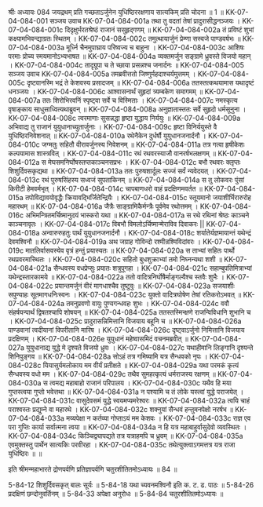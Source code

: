 श्रीः
अध्यायः 084
जयद्रथम् प्रति गच्छताऽर्जुनेन युधिष्ठिररक्षणाय सात्यकिम् प्रति चोदना ॥ 1 ॥
KK-07-04-084-001	सञ्जय उवाच 
KK-07-04-084-001a	तथा तु वदतां तेषां प्रादुरासीद्धनञ्जयः ।
KK-07-04-084-001c	दिदृक्षुर्भरतश्रेष्ठं राजानं ससुहृद्गणम् ॥
KK-07-04-084-002a	तं प्रविष्टं शुभां कक्ष्यामभिवन्द्याग्रतः स्थितम् ।
KK-07-04-084-002c	तमुत्थायार्जुनं प्रेम्णा सस्वजे पाण्डवर्षभः ॥
KK-07-04-084-003a	मूर्ध्नि चैनमुपाघ्राय परिष्वज्य च बाहुना ।
KK-07-04-084-003c	आशिषः परमाः प्रोच्य स्मयमानोऽभ्यभाषत ॥
KK-07-04-084-004a	व्यक्तमर्जुन सङ्ग्रामे ध्रुवस्ते विजयो महान् ।
KK-07-04-084-004c	तादृग्रूपा च ते च्छाया प्रसन्नश्च जनार्दनः ॥
KK-07-04-084-005	सञ्जय उवाच 
KK-07-04-084-005a	तमब्रवीत्ततो जिष्णुर्महदाश्चर्यमुत्तमम् ।
KK-07-04-084-005c	दृष्टवानस्मि भद्रं ते केशवस्य प्रसादजम् ॥
KK-07-04-084-006a	ततस्तत्कथयामास यथादृष्टं धनञ्जयः ।
KK-07-04-084-006c	आश्वासनार्थं सुहृदां त्र्यम्बकेण समागमम् ॥
KK-07-04-084-007a	ततः शिरोभिरवनिं स्पृष्ट्वा सर्वे च विस्मिताः ।
KK-07-04-084-007c	नमस्कृत्य वृषाङ्काय साधुसाध्वित्यथाब्रुवन् ॥
KK-07-04-084-008a	अनुज्ञातास्ततः सर्वे सुहृदो धर्मसूनुना ।
KK-07-04-084-008c	त्वरमाणाः सुसन्नद्धा हृष्टा युद्धाय निर्ययुः ॥
KK-07-04-084-009a	अभिवाद्य तु राजानं युयुधानाच्युतार्जुनाः ।
KK-07-04-084-009c	हृष्टा विनिर्ययुस्ते वै युधिष्ठिरनिवेशनात् ॥
KK-07-04-084-010a	रथेनैकेन दुर्धर्षौ युयुधानजनार्दनौ ।
KK-07-04-084-010c	जग्मतुः सहितौ वीरावर्जुनस्य निवेशनम् ॥
KK-07-04-084-011a	तत्र गत्वा हृषीकेशः कल्पयामास शास्त्रवित् ।
KK-07-04-084-011c	रथं रथवरस्याजौ वानरर्षभलक्षणम् ॥
KK-07-04-084-012a	स मेघसमनिर्घोषस्तप्तकाञ्चनसप्रभः ।
KK-07-04-084-012c	बभौ रथवरः क्लृप्तः शिशुर्दिवसकृद्यथा ॥
KK-07-04-084-013a	ततः पुरुषशार्दूलः सज्जं सर्वं न्यवेदयत् ।
KK-07-04-084-013c	रथं पुरुषसिंहस्य सध्वजं सुपताकिनम् ॥
KK-07-04-084-014a	स तु लोकवरः पुंसां किरीटी हेमवर्मभृत् ।
KK-07-04-084-014c	चापबाणधरो वाहं प्रदक्षिणमवर्तत ॥
KK-07-04-084-015a	तपोविद्यावयोवृद्धैः क्रियावद्भिर्जितेन्द्रियैः ।
KK-07-04-084-015c	स्तूयमानो जयाशीर्भिरारुरोह महारथम् ॥
KK-07-04-084-016a	जैत्रैः साङ्ग्रामिकैर्मन्त्रैः पूर्वमेव रथोत्तमम् ।
KK-07-04-084-016c	अभिमन्त्रितमर्चिष्मानुदयं भास्करो यथा ॥
KK-07-04-084-017a	स रथे रथिनां श्रेष्ठः काञ्चने काञ्चनावृतः ।
KK-07-04-084-017c	विबभौ विमलोऽर्चिष्मान्मेराविव दिवाकरः ||
KK-07-04-084-018a	अन्वारुरुहतुः पार्थं युयुधानजनार्दनौ ।
KK-07-04-084-018c	शर्यातेर्यज्ञमायान्तं यथेन्द्रं देवमश्विनौ ॥
KK-07-04-084-019a	अथ जग्राह गोविन्दो रश्मीन्रश्मिविदांवरः ।
KK-07-04-084-019c	मातलिर्वासवस्येव वृत्रं हन्तुं प्रयास्यतः ॥
KK-07-04-084-020a	स ताभ्यां सहितः पार्थो रथप्रवरमास्थितः ।
KK-07-04-084-020c	सहितो बुधशुक्राभ्यां तमो निघ्नन्यथा शशी ॥
KK-07-04-084-021a	सैन्धवस्य वधप्रेप्सुः प्रयातः शत्रुपूगहा ।
KK-07-04-084-021c	सहाम्बुपतिमित्राभ्यां यथेन्द्रस्तारकामये ॥
KK-07-04-084-022a	ततो वादित्रनिर्घोषैर्माङ्गल्यैश्च स्तवैः शुभैः ।
KK-07-04-084-022c	प्रयान्तमर्जुनं वीरं मागधाश्चैव तुष्टुवुः ॥
KK-07-04-084-023a	सजयाशीः सपुण्याहः सूतमागधनिःस्वनः ।
KK-07-04-084-023c	युक्तो वादित्रघोषेण तेषां रतिकरोऽभवत् ॥
KK-07-04-084-024a	तमनुप्रवणो वायुः पुण्यगन्धवहः शुभः ।
KK-07-04-084-024c	ववौ संहर्षयन्पार्थं द्विषतश्चापि शोषयन् ॥
KK-07-04-084-025a	ततस्तस्मिन्क्षणे राजन्विविधानि शुभानि च ।
KK-07-04-084-025c	प्रादुरासन्निमित्तानि विजयाय बहूनि च ॥
KK-07-04-084-026a	पाण्डवानां त्वदीयानां विपरीतानि मारिष ।
KK-07-04-084-026c	दृष्ट्वाऽर्जुनो निमित्तानि विजयाय प्रदक्षिणम् ।
KK-07-04-084-026e	युयुधानं महेष्वासमिदं वचनमब्रवीत् ॥
KK-07-04-084-027a	युयुधानाद्य युद्धे मे दृश्यते विजयो ध्रुवः ।
KK-07-04-084-027c	यथाहीमानि लिङ्गानि दृश्यन्ते शिनिपुङ्गव ॥
KK-07-04-084-028a	सोऽहं तत्र गमिष्यामि यत्र सैन्धवको नृपः ।
KK-07-04-084-028c	यियासुर्यमलोकाय मम वीर्यं प्रतीक्षते ॥
KK-07-04-084-029a	यथा परमकं कृत्यं सैन्धवस्य वधो मम ।
KK-07-04-084-029c	तथैव सुमहत्कृत्यं धर्मराजस्य रक्षणम् ॥
KK-07-04-084-030a	स त्वमद्य महाबाहो राजानं परिपालय ।
KK-07-04-084-030c	यथैव हि मया गुप्तस्त्वया गुप्तो भवेत्तथा ॥
KK-07-04-084-031a	न पश्यामि च तं लोके यस्त्वां युद्धे पराजयेत् ।
KK-07-04-084-031c	वासुदेवसमं युद्धे स्वयमप्यमरेश्वरः ॥
KK-07-04-084-032a	त्वयि चाहं पराश्वस्तः प्रद्युम्ने वा महारथे ।
KK-07-04-084-032c	शक्नुयां सैन्धवं हन्तुमनपेक्षो नरर्षभ ॥
KK-07-04-084-033a	मय्यपेक्षा न कर्तव्या गोप्ताऽयं मम केशवः ।
KK-07-04-084-033c	राज्ञ एव परा गुप्तिः कार्या सर्वात्मना त्वया ॥
KK-07-04-084-034a	न हि यत्र महाबाहुर्वासुदेवो व्यवस्थितः ।
KK-07-04-084-034c	किञ्चिद्व्यापद्यते तत्र यत्राहमपि च ध्रुवम् ॥
KK-07-04-084-035a	एवमुक्तस्तु पार्थेन सात्यकिः परवीरहा ।
KK-07-04-084-035c	तथेत्युक्त्वाऽगमत्तत्र यत्र राजा युधिष्ठिरः ॥ ॥

इति श्रीमन्महाभारते द्रोणपर्वणि प्रतिज्ञापर्वणि चतुरशीतितमोऽध्यायः ॥ 84 ॥

5-84-12 शिशुर्दिवसकृत् बालः सूर्यः ॥ 5-84-18 यथा च्यवनमश्विनौ इति क. ट. ढ. पाठः ॥ 5-84-26 प्रदक्षिणं छन्दोनुवर्तिनम् ॥ 5-84-33 अपेक्षा अनुरोधः ॥ 5-84-84 चतुरशीतितमोऽध्यायः ॥	

